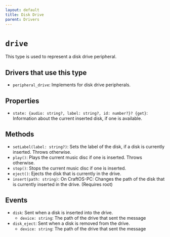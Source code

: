```yaml
---
layout: default
title: Disk Drive
parent: Drivers
---
```


# `drive`
This type is used to represent a disk drive peripheral.

## Drivers that use this type
* `peripheral_drive`: Implements for disk drive peripherals.

## Properties
* `state: {audio: string?, label: string?, id: number?}? {get}`: Information about the current inserted disk, if one is available.

## Methods
* `setLabel(label: string?)`: Sets the label of the disk, if a disk is currently inserted. Throws otherwise.
* `play()`: Plays the current music disc if one is inserted. Throws otherwise.
* `stop()`: Stops the current music disc if one is inserted.
* `eject()`: Ejects the disk that is currently in the drive.
* `insert(path: string)`: On CraftOS-PC: Changes the path of the disk that is currently inserted in the drive. (Requires root)

## Events
* `disk`: Sent when a disk is inserted into the drive.
  * `device: string`: The path of the drive that sent the message
* `disk_eject`: Sent when a disk is removed from the drive.
  * `device: string`: The path of the drive that sent the message